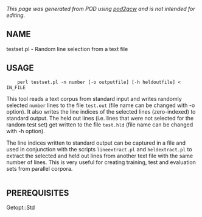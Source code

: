 _This page was generated from POD using [pod2gcw](http://code.google.com/p/pod2gcw) and is not intended for editing._

## NAME ##
testset.pl - Random line selection from a text file

## USAGE ##
```
    perl testset.pl -n number [-o outputfile] [-h heldoutfile] < IN_FILE
```
This tool reads a text corpus from standard input and writes randomly selected `number` lines to the file `test.out` (file name can be changed with -o option). It also writes the line indices of the selected lines (zero-indexed) to standard output. The held out lines (i.e. lines that were not selected for the random test set) get written to the file `test.hld` (file name can be changed with -h option).

The line indices written to standard output can be captured in a file and used in conjunction with the scripts `lineextract.pl` and `heldextract.pl` to extract the selected and held out lines from another text file with the same number of lines. This is very useful for creating training, test and evaluation sets from parallel corpora.

```
```
## PREREQUISITES ##
Getopt::Std
